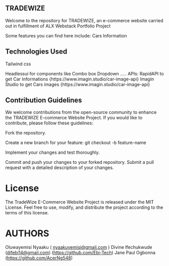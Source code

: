 ## TRADEWIZE 
Welcome to the repository for TRADEWIZE, an e-commerce website carried out in fulfillment of ALX Webstack Portfolio Project
<p/>Some features you can find here include:
Cars Information

## Technologies Used
<p/>Tailwind css 
<p/>Headlessui for components like Combo box Dropdown .....
APIs: RapidAPI to get Car Informations  {https://www.imagin.studio/car-image-api}
      Imagin Studio to get Cars images  {https://www.imagin.studio/car-image-api}

## Contribution Guidelines
We welcome contributions from the open-source community to enhance the TRADEWIZE E-commerce Website Project. If you would like to contribute, please follow these guidelines:

Fork the repository.
<p/>Create a new branch for your feature: git checkout -b feature-name
<p/>Implement your changes and test thoroughly.
<p/>Commit and push your changes to your forked repository.
Submit a pull request with a detailed description of your changes.

# License
The TradeWize E-Commerce Website Project is released under the MIT License. Feel free to use, modify, and distribute the project according to the terms of this license.

# AUTHORS
Oluwayemisi Nyaaku ( nyaakuyemisi@gmail.com )
Divine Ifechukwude (difebi14@gmail.com) (https://github.com/Ebi-Tech)
Jane 
Paul Ogbonna (https://github.com/AcerNg548)

